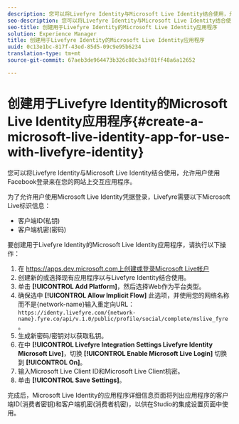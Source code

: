 ```yaml
---
description: 您可以将Livefyre Identity与Microsoft Live Identity结合使用，允许用户使用Facebook登录来在您的网站上交互应用程序。
seo-description: 您可以将Livefyre Identity与Microsoft Live Identity结合使用，允许用户使用Facebook登录来在您的网站上交互应用程序。
seo-title: 创建用于Livefyre Identity的Microsoft Live Identity应用程序
solution: Experience Manager
title: 创建用于Livefyre Identity的Microsoft Live Identity应用程序
uuid: 0c13e1bc-817f-43ed-85d5-09c9e95b6234
translation-type: tm+mt
source-git-commit: 67aeb3de964473b326c88c3a3f81ff48a6a12652

---
```



# 创建用于Livefyre Identity的Microsoft Live Identity应用程序{#create-a-microsoft-live-identity-app-for-use-with-livefyre-identity}

您可以将Livefyre Identity与Microsoft Live Identity结合使用，允许用户使用Facebook登录来在您的网站上交互应用程序。

为了允许用户使用Microsoft Live Identity凭据登录，Livefyre需要以下Microsoft Live标识信息：

* 客户端ID(私钥)
* 客户端机密(密码)

要创建用于Livefyre Identity的Microsoft Live Identity应用程序，请执行以下操作：

1. 在 [https://apps.dev.microsoft.com上创建或登录Microsoft Live帐户](https://apps.dev.microsoft.com/)
1. 创建新的或选择现有应用程序以与Livefyre Identity结合使用。
1. 单击 **[!UICONTROL Add Platform]**，然后选择Web作为平台类型。
1. 确保选中 **[!UICONTROL Allow Implicit Flow]** 此选项，并使用您的网络名称而不是{network-name}输入重定向URL： `https://identy.livefyre.com/{network-name}.fyre.co/api/v.1.0/public/profile/social/complete/mslive_fyre`。
1. 生成新密码/密钥对以获取私钥。
1. 在中 **[!UICONTROL Livefyre Integration Settings Livefyre Identity Microsoft Live]**，切换 **[!UICONTROL Enable Microsoft Live Login]** 切换到 **[!UICONTROL On]**。
1. 输入Microsoft Live Client ID和Microsoft Live Client机密。
1. 单击 **[!UICONTROL Save Settings]**。

完成后，Microsoft Live Identity的应用程序详细信息页面将列出应用程序的客户端ID(消费者密钥)和客户端机密(消费者机密)，以供在Studio的集成设置页面中使用。
